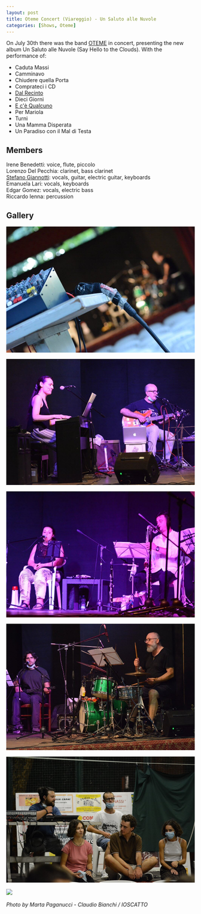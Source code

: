 ```yaml
---
layout: post
title: Oteme Concert (Viareggio) - Un Saluto alle Nuvole
categories: [Shows, Oteme]
---
```


On July 30th there was the band [OTEME](http://oteme.com/) in concert, presenting the new album Un Saluto alle Nuvole (Say Hello to the Clouds). With the performance of:

- Caduta Massi
- Camminavo
- Chiudere quella Porta
- Comprateci i CD
- [Dal Recinto](https://www.youtube.com/watch?v=OHgHkdmD-70)
- Dieci Giorni
- [E c'è Qualcuno](https://www.youtube.com/watch?v=9YT93GZNxfM) 
- Per Mariola
- Turni
- Una Mamma Disperata
- Un Paradiso con il Mal di Testa

## Members

Irene Benedetti: voice, flute, piccolo<br />
Lorenzo Del Pecchia: clarinet, bass clarinet<br />
[Stefano Giannotti](http://stefanogiannotti.com/): vocals, guitar, electric guitar, keyboards<br />
Emanuela Lari: vocals, keyboards<br />
Edgar Gomez: vocals, electric bass<br />
Riccardo Ienna: percussion

## Gallery

![](/images/uploads/2020-07-30-oteme-concert-viareggio/mixer-view.jpg)

![](/images/uploads/2020-07-30-oteme-concert-viareggio/emanuela-stefano.jpg)

![](/images/uploads/2020-07-30-oteme-concert-viareggio/irene-lorenzo.jpg)

![](/images/uploads/2020-07-30-oteme-concert-viareggio/edgar-riccardo.jpg)

![](/images/uploads/2020-07-30-oteme-concert-viareggio/orchestra-sms.jpg)

![](http://oteme.com/it/wp-content/uploads/2020/07/OTEME-Collage-Un-saluto-alle-Nuvole-4-1000.jpg)

*Photo by Marta Paganucci - Claudio Bianchi / IOSCATTO*